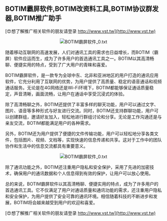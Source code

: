 ## **BOTIM霸屏软件,BOTIM改资料工具,BOTIM协议群发器,BOTIM推广助手**

[😍想了解推广相关软件的朋友请登录 http://www.vst.tw](http://www.vst.tw)

 <center><img src="https://vst.tw/MP4/tuiguang/png/6.png" alt="BOTIM霸屏软件_0.txt"></center>

随着移动互联网的高速发展，人们对通讯工具的需求也日益增长，而BOTIM（霸屏）软件应运而生，成为了许多用户的首选通讯工具之一。BOTIM以其高清畅聊、便捷实用的特点，受到了广大用户的青睐和喜爱。

BOTIM霸屏软件，是一款专为全球中东、北非和亚洲地区的用户打造的通讯应用软件，它充分利用了互联网的优势，为用户提供了高质量、稳定的语音通话和视频通话服务。无论是在4G网络还是Wi-Fi环境下，BOTIM都能够保证通话质量稳定，声音清晰，画面流畅，让用户在通话中享受沉浸式的体验。

除了高清畅聊之外，BOTIM还提供了丰富多样的聊天功能，用户可以通过文字、图片、语音等多种形式与好友进行交流。同时，BOTIM还支持群聊功能，用户可以创建群组，邀请好友加入，轻松地进行群组讨论和分享。无论是工作沟通还是与亲友交流，BOTIM都能满足用户的各种需求。

另外，BOTIM还为用户提供了便捷的文件传输功能，用户可以轻松地分享各类文件，包括图片、视频、文档等，实现快速的信息传递和共享。这对于工作中的团队协作和生活中的信息交流都具有重要意义。

 <center><img src="https://vst.tw/MP4/tuiguang/png/2.png" alt="BOTIM霸屏软件_0.txt"></center>

除了通讯功能之外，BOTIM还注重用户隐私和安全保护，采用了先进的加密技术，确保用户的通讯数据和个人信息得到有效的保护，让用户可以放心使用。

总的来说，BOTIM霸屏软件以其高清畅聊、便捷实用的特点，成为了许多用户的首选通讯工具。它不仅满足了用户对通话质量和通讯功能的需求，还注重用户隐私和安全保护，为用户提供了安全可靠的通讯环境。相信随着科技的不断进步和发展，BOTIM将会越来越受到用户的欢迎和喜爱。

[😍想了解推广相关软件的朋友请登录 http://www.vst.tw](http://www.vst.tw)



